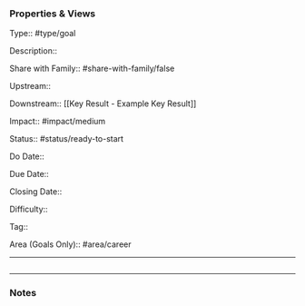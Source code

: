 ### Properties & Views

Type:: #type/goal

Description::

Share with Family:: #share-with-family/false

Upstream::

Downstream:: [[Key Result - Example Key Result]]

Impact:: #impact/medium

Status:: #status/ready-to-start

Do Date::

Due Date::

Closing Date::

Difficulty::

Tag::

Area (Goals Only):: #area/career

---

```dataview

```

---

### Notes